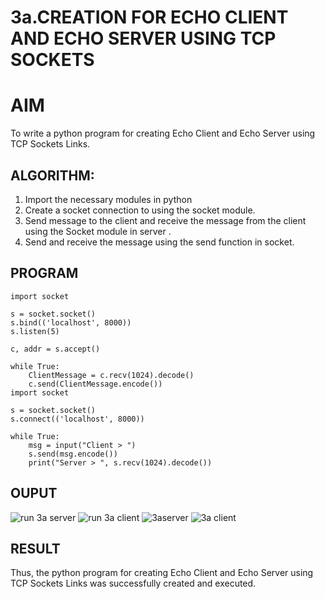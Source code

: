 # 3a.CREATION FOR ECHO CLIENT AND ECHO SERVER USING TCP SOCKETS
# AIM
To write a python program for creating Echo Client and Echo Server using TCP
Sockets Links.
## ALGORITHM:
1. Import the necessary modules in python
2. Create a socket connection to using the socket module.
3. Send message to the client and receive the message from the client using the Socket module in
 server .
4. Send and receive the message using the send function in socket.
## PROGRAM
```
import socket

s = socket.socket()
s.bind(('localhost', 8000))
s.listen(5)

c, addr = s.accept()

while True:
    ClientMessage = c.recv(1024).decode()
    c.send(ClientMessage.encode())
import socket

s = socket.socket()
s.connect(('localhost', 8000))

while True:
    msg = input("Client > ")
    s.send(msg.encode())
    print("Server > ", s.recv(1024).decode())

```

## OUPUT
![run 3a server](https://github.com/user-attachments/assets/a748f4b9-949c-4e92-bab0-4a5e9fc292e8)
![run 3a client](https://github.com/user-attachments/assets/4830ef46-298a-474b-8d78-a14f9ea878a2)
![3aserver](https://github.com/user-attachments/assets/34dd885d-7276-4443-9155-e3d7c1336b87)
![3a client](https://github.com/user-attachments/assets/897b57e4-2b17-4455-9ace-5b14bf54232c)

## RESULT
Thus, the python program for creating Echo Client and Echo Server using TCP Sockets Links 
was successfully created and executed.
